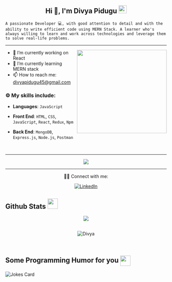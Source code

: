 <!-- ### Hi there 👋 -->

<!--
**pidugu45/pidugu45** is a ✨ _special_ ✨ repository because its `README.md` (this file) appears on your GitHub profile.

Here are some ideas to get you started:

- 🔭 I’m currently working on ...
- 🌱 I’m currently learning ...
- 👯 I’m looking to collaborate on ...
- 🤔 I’m looking for help with ...
- 💬 Ask me about ...
- 📫 How to reach me: ...
- 😄 Pronouns: ...
- ⚡ Fun fact: ...
-->
<h2 align="center">   Hi 👋, I'm Divya Pidugu  <img src="https://media4.giphy.com/media/PgnpGT8tJsWfNabS8d/giphy.gif" width="25">  </h2>



 
 `A passionate Developer 💻, with good attention to detail and with the ability to write efficient code using MERN Stack. A learner who's always willing to learn and work across technologies and leverage them to solve real-life problems.`

   
---
<img height="260" width="280" align="right" src="https://cdn.dribbble.com/users/2238041/screenshots/4763918/working.gif" />
<!-- <img align="right" alt="Coding" width="300" src="https://cdn.dribbble.com/users/2646423/screenshots/5507196/computer.gif"/> -->

 - 🔭 I’m currently working on React 
 - 🌱 I’m currently learning MERN stack 
 - 📫 How to reach me: divyapidugu45@gmail.com
<!--  - 🔗 My portfolio : 
 -->


### :gear: My skills include:

- **Languages**: `JavaScript`

- **Front End**: `HTML`, `CSS`, `JavaScript`, `React`, `Redux`, `Npm`  

- **Back End**:  `MongoDB`, `Express.js`, `Node.js`, `Postman`


<!--  - *Programming Profiles* :  HackerRank , LeetCode -->
<br/>
  
---

<p align="center">
<img align="center" src="https://github-readme-stats.vercel.app/api/top-langs?username=pidugu45&show_icons=true&locale=en&layout=compact&theme=tokyonight" />
</p>

---

       
  <p align="center">     
 👩‍💻 Connect with me:
  </p>
<p align="center" ><a href="https://www.linkedin.com/in/divya-pidugu-945196206/" target="_blank"><img alt="LinkedIn" src="https://img.shields.io/badge/linkedin-%230077B5.svg?&style=for-the-badge&logo=linkedin&logoColor=white" /></a>  
</p>
</p>

## Github Stats  <img src='https://media1.giphy.com/media/du3J3cXyzhj75IOgvA/giphy.gif?cid=ecf05e47x2g034i9pzwtzzsd3xgg2w9nr94t4tflbbgo3008&rid=giphy.gif' width='32px'> 
<div align="center"><img src="https://github-readme-stats.vercel.app/api?username=pidugu45&show_icons=true&count_private=true&hide_border=true" align="center" /></div> 
<br/>
<p align="center"><img align="center" src="https://github-readme-streak-stats.herokuapp.com/?user=pidugu45" alt="Divya" /></p>
<br/>
<!--  <p align="center" ><img align="center" src="https://github-readme-stats.vercel.app/api/top-langs?username=pidugu45&show_icons=true&locale=en&layout=compact" alt="Divya" /></p>
 <br/> -->

<h2> Some Programming Humor for you <img align ='center' src='https://media2.giphy.com/media/UQDSBzfyiBKvgFcSTw/giphy.gif?cid=ecf05e47p3cd513axbek3f56ti3jzizq8hincw20jauyyfyw&rid=giphy.gif' width = '32px'></h2>

![Jokes Card](https://readme-jokes.vercel.app/api?theme=default)

<br/>







<!-- - 🔭 I’m currently working on ...  ✨
- 🌱 I’m currently learning ... React
- 💬 Ask me about ... 
- 📫 How to reach me: ... mayuriwasu200@gmail.com
- 😄 Pronouns: ...
- ⚡ Fun fact: ... -->
<!-- 🌱 I’m currently learning ... MERN stack 
<br/>
📫 How to reach me: ... mayuriwasu200@gmail.com -->
